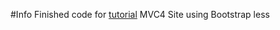 #Info
Finished code for [tutorial](http://brettcawley.wordpress.com/2012/09/18/asp-net-mvc4-with-twitter-bootstrap-less/) MVC4 Site using Bootstrap less